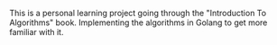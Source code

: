 This is a personal learning project going through the "Introduction To Algorithms" book.
Implementing the algorithms in Golang to get more familiar with it.
